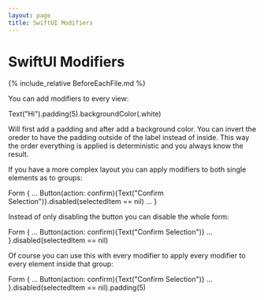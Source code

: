 ```yaml
---
layout: page
title: SwiftUI Modifiers
---
```


# SwiftUI Modifiers

{% include_relative BeforeEachFile.md %}

You can add modifiers to every view:

Text("Hi").padding(5).backgroundColor(.white)

Will first add a padding and after add a background color. You can invert the oreder to have the padding outside of the label instead of inside. This way the order everything is applied is deterministic and you always know the result.

If you have a more complex layout you can apply modifiers to both single elements as to groups:

Form {
...
Button(action: confirm){Text("Confirm Selection")}.disabled(selectedItem == nil)
...
}

Instead of only disabling the button you can disable the whole form:

Form {
...
Button(action: confirm){Text("Confirm Selection")}
...
}.disabled(selectedItem == nil)

Of course you can use this with every modifier to apply every modifier to every element inside that group:

Form {
...
Button(action: confirm){Text("Confirm Selection")}
...
}.disabled(selectedItem == nil).padding(5)
